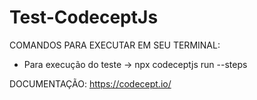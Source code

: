 # Test-CodeceptJs

COMANDOS PARA EXECUTAR EM SEU TERMINAL: 
- Para execução do teste -> npx codeceptjs run --steps
  

DOCUMENTAÇÃO:
https://codecept.io/


  




